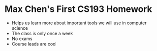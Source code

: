 # Max Chen's First CS193 Homework

- Helps us learn more about important tools we will use in computer science
- The class is only once a week
- No exams
- Course leads are cool
